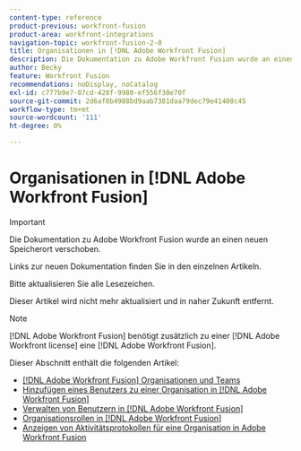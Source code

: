 ```yaml
---
content-type: reference
product-previous: workfront-fusion
product-area: workfront-integrations
navigation-topic: workfront-fusion-2-0
title: Organisationen in [!DNL Adobe Workfront Fusion]
description: Die Dokumentation zu Adobe Workfront Fusion wurde an einen neuen Speicherort verschoben. Dieser Artikel ist veraltet, enthält jedoch einen Link zum neuen Artikel, der diese Funktion behandelt.
author: Becky
feature: Workfront Fusion
recommendations: noDisplay, noCatalog
exl-id: c777b9e7-87cd-428f-9980-ef556f30e70f
source-git-commit: 2d6af8b4988bd9aab7381daa79dec79e41408c45
workflow-type: tm+mt
source-wordcount: '111'
ht-degree: 0%

---
```


# Organisationen in [!DNL Adobe Workfront Fusion]

>[!IMPORTANT]
>
>Die Dokumentation zu Adobe Workfront Fusion wurde an einen neuen Speicherort verschoben.
>
>Links zur neuen Dokumentation finden Sie in den einzelnen Artikeln.
>
>Bitte aktualisieren Sie alle Lesezeichen.
>
>Dieser Artikel wird nicht mehr aktualisiert und in naher Zukunft entfernt.

>[!NOTE]
>
>[!DNL Adobe Workfront Fusion] benötigt zusätzlich zu einer [!DNL Adobe Workfront license] eine [!DNL Adobe Workfront Fusion].

Dieser Abschnitt enthält die folgenden Artikel:

* [[!DNL Adobe Workfront Fusion] Organisationen und Teams](../../workfront-fusion/organizations/organizations-and-teams.md)
* [Hinzufügen eines Benutzers zu einer Organisation in [!DNL Adobe Workfront Fusion]](../../workfront-fusion/organizations/add-user-to-an-organization.md)
* [Verwalten von Benutzern in [!DNL Adobe Workfront Fusion]](../../workfront-fusion/organizations/manage-fusion-users.md)
* [Organisationsrollen in [!DNL Adobe Workfront Fusion]](../../workfront-fusion/organizations/organization-roles.md)
* [Anzeigen von Aktivitätsprotokollen für eine Organisation in Adobe Workfront Fusion](/help/quicksilver/workfront-fusion/organizations/view-activity-logs-for-an-org.md)



